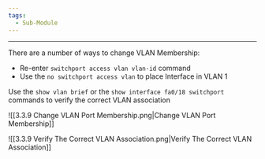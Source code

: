 ```yaml
---
tags:
  - Sub-Module
---
```


---
There are a number of ways to change VLAN Membership:

- Re-enter `switchport access vlan vlan-id` command
- Use the `no switchport access vlan` to place Interface in VLAN 1

Use the `show vlan brief` or the `show interface fa0/18 switchport` commands to verify the correct VLAN association

![[3.3.9 Change VLAN Port Membership.png|Change VLAN Port Membership]]

![[3.3.9 Verify The Correct VLAN Association.png|Verify The Correct VLAN Association]]
